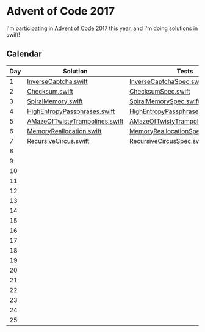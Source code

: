 # Advent of Code 2017

I'm participating in [Advent of Code 2017](http://adventofcode.com/) this year, and I'm doing solutions in swift!

## Calendar

|Day|Solution|Tests|
|-|-|-|
|1|[InverseCaptcha.swift](Sources/AOC/DayOne_InverseCaptcha.swift)|[InverseCaptchaSpec.swift](Tests/AOCTests/DayOne_InverseCaptchaSpec.swift)|
|2|[Checksum.swift](Sources/AOC/DayTwo_Checksum.swift)|[ChecksumSpec.swift](Tests/AOCTests/DayTwo_ChecksumSpec.swift)|
|3|[SpiralMemory.swift](Sources/AOC/DayThree_SpiralMemory.swift)|[SpiralMemorySpec.swift](Tests/AOCTests/DayThree_SpiralMemorySpec.swift)|
|4|[HighEntropyPassphrases.swift](Sources/AOC/DayFour_HighEntropyPassphrases.swift)|[HighEntropyPassphrasesSpec.swift](Tests/AOCTests/DayFour_HighEntropyPassphrasesSpec.swift)|
|5|[AMazeOfTwistyTrampolines.swift](Sources/AOC/DayFive_AMazeOfTwistyTrampolines.swift)|[AMazeOfTwistyTrampolinesSpec.swift](Tests/AOCTests/DayFive_AMazeOfTwistyTrampolinesSpec.swift)|
|6|[MemoryReallocation.swift](Sources/AOC/DaySix_MemoryReallocation.swift)|[MemoryReallocationSpec.swift](Tests/AOCTests/DaySix_MemoryReallocationSpec.swift)|
|7|[RecursiveCircus.swift](Sources/AOC/DaySeven_RecursiveCircus.swift)|[RecursiveCircusSpec.swift](Tests/AOCTests/DaySeven_RecursiveCircusSpec.swift)|
|8|||
|9|||
|10|||
|11|||
|12|||
|13|||
|14|||
|15|||
|16|||
|17|||
|18|||
|19|||
|20|||
|21|||
|22|||
|23|||
|24|||
|25|||
